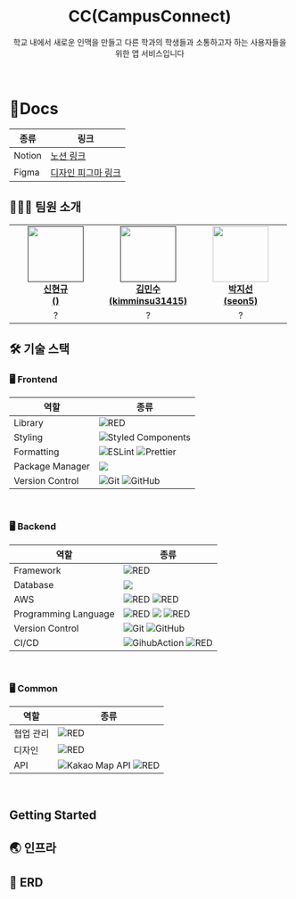 <div align = "center">

<h1>CC(CampusConnect)</h1>


학교 내에서 새로운 인맥을 만들고 다른 학과의 학생들과 소통하고자 하는 사용자들을 위한 앱 서비스입니다 <br> <br> <br>

</div>


# 📑Docs

| 종류 | 링크 |
| --- | --- |
| Notion | [노션 링크](https://www.notion.so/5b94138b63f44b6f80529856ca860d84) |
| Figma | [디자인 피그마 링크](https://www.figma.com/file/CTbEDEVSKBzJzogV8OoW4d/Handoff_guidelines-(%EB%A7%88%EC%9D%B4%EC%B9%B4%EB%A7%88%EC%8A%A4%ED%84%B0)?type=design&node-id=1:6&mode=design&t=VZ05WB7OM2D3WIWI-1)|

## 👩🏻‍💻 팀원 소개

<table>
    <tr align="center">
        <td style="min-width: 150px;">
            <a href="">
              <img src="" width="100">
              <br />
              <b>신현규 </br>()</b>
            </a> 
        </td>
        <td style="min-width: 150px;">
            <a href="">
              <img src="" width="100">
              <br />
              <b>김민수</br> (kimminsu31415)</b>
            </a>
        </td>
        <td style="min-width: 150px;">
            <a href="https://github.com/seon5">
              <img src="" width="100">
              <br />
              <b>박지선 </br>(seon5)</b>
            </a>
        </td>
    </tr>
    <tr align="center">
        <td>
            ?
        </td>
        <td>
            ?
        </td>
        <td>
            ?
        </td>
</table>



## 🛠 기술 스택

### 🖥 Frontend
|역할|종류|
|-|-|
|Library|<img alt="RED" src ="https://img.shields.io/badge/REACT-61DAFB.svg?&style=for-the-badge&logo=React&logoColor=white"/> 
|Styling|![Styled Components](https://img.shields.io/badge/styled--components-DB7093?style=for-the-badge&logo=styled-components&logoColor=white)|
|Formatting|![ESLint](https://img.shields.io/badge/ESLint-4B3263?style=for-the-badge&logo=eslint&logoColor=white) ![Prettier](https://img.shields.io/badge/Prettier-F7B93E?style=for-the-badge&logo=prettier&logoColor=white)|
|Package Manager|![](https://img.shields.io/badge/npm-CB3837.svg?style=for-the-badge&logo=npm&logoColor=white)|                                         
|Version Control|![Git](https://img.shields.io/badge/git-%23F05033.svg?style=for-the-badge&logo=git&logoColor=white) ![GitHub](https://img.shields.io/badge/github-%23121011.svg?style=for-the-badge&logo=github&logoColor=white) |
<br />

### 🖥 Backend



|역할|종류|
|-|-|
|Framework|<img alt="RED" src ="https://img.shields.io/badge/SPRING Boot-6DB33F.svg?&style=for-the-badge&logo=SpringBoot&logoColor=white"/> |
|Database|<img src="https://img.shields.io/badge/mysql-4479A1?style=for-the-badge&logo=mysql&logoColor=white">|
|AWS|<img alt="RED" src ="https://img.shields.io/badge/amazonec2-FF9900.svg?&style=for-the-badge&logo=AmazonRds&logoColor=white"/> <img alt="RED" src ="https://img.shields.io/badge/Amazon S3-569A31.svg?&style=for-the-badge&logo=AmazonS3&logoColor=white"/>|
|Programming Language|<img alt="RED" src ="https://img.shields.io/badge/JAVA-004027.svg?&style=for-the-badge&logo=Jameson&logoColor=white"/> <img src="https://img.shields.io/badge/SQL-4479A1?style=for-the-badge&logo=mysql&logoColor=white"> <img alt="RED" src ="https://img.shields.io/badge/Jdbc Template-6DB33F.svg?&style=for-the-badge&logo=Jdbc Template&logoColor=white"/>|                            
|Version Control|![Git](https://img.shields.io/badge/git-%23F05033.svg?style=for-the-badge&logo=git&logoColor=white) ![GitHub](https://img.shields.io/badge/github-%23121011.svg?style=for-the-badge&logo=github&logoColor=white) |
|CI/CD|![GihubAction](https://img.shields.io/badge/githubactions-2088FF?style=for-the-badge&logo={githubactions}&logoColor={white}) <img alt="RED" src ="https://img.shields.io/badge/Amazon S3-569A31.svg?&style=for-the-badge&logo=AmazonS3&logoColor=white"/> |
<br />

### 🖥 Common
|역할|종류|
|-|-|
|협업 관리|<img alt="RED" src ="https://img.shields.io/badge/Notion-000000.svg?&style=for-the-badge&logo=Notion&logoColor=white"/> |
|디자인|<img alt="RED" src ="https://img.shields.io/badge/Figma-F24E1E.svg?&style=for-the-badge&logo=Figma&logoColor=white"/>|
|API|![Kakao Map API](https://img.shields.io/badge/Rest-4B3263?style=for-the-badge&logo=rest&logoColor=white) <img alt="RED" src ="https://img.shields.io/badge/Kakao Map API-FFCD00.svg?&style=for-the-badge&logo=Kakao&logoColor=white"/>         

<br />

## Getting Started


## 🌏 인프라




## 🌈 ERD

